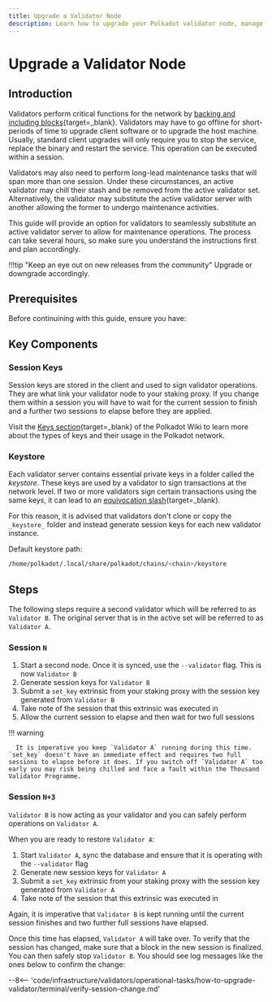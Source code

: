 ```yaml
---
title: Upgrade a Validator Node
description: Learn how to upgrade your Polkadot validator node, manage session keys, and perform seamless server maintenance without disrupting network validation.
---
```


# Upgrade a Validator Node

## Introduction

Validators perform critical functions for the network by [backing and including blocks](https://wiki.polkadot.network/docs/learn-parachains-protocol){target=\_blank}. Validators may have to go offline for short-periods of time to upgrade client software or to upgrade the host machine. Usually, standard client upgrades will only require you to stop the service, replace the binary and
restart the service. This operation can be executed within a session.

Validators may also need to perform long-lead maintenance tasks that will span more than one
session. Under these circumstances, an active validator may chill their stash and be removed from
the active validator set. Alternatively, the validator may substitute the active validator server
with another allowing the former to undergo maintenance activities.

This guide will provide an option for validators to seamlessly substitute an active validator server
to allow for maintenance operations. The process can take several hours, so make sure you understand the instructions first and plan accordingly.

!!!tip "Keep an eye out on new releases from the community"
    Upgrade or downgrade accordingly.

## Prerequisites

Before continuining with this guide, ensure you have:

<!--TODO: what should I have already read/done/installed before I go on? -->

## Key Components

### Session Keys

Session keys are stored in the client and used to sign validator operations. They are what link your
validator node to your staking proxy. If you change them within a session you will have to wait for
the current session to finish and a further two sessions to elapse before they are applied.

Visit the [Keys section](https://wiki.polkadot.network/docs/learn-cryptography#keys){target=\_blank} of the Polkadot Wiki to learn more about the types of keys and their usage in the Polkadot network.

### Keystore

Each validator server contains essential private keys in a folder called the _keystore_. These keys
are used by a validator to sign transactions at the network level. If two or more validators sign
certain transactions using the same keys, it can lead to an [equivocation slash](https://wiki.polkadot.network/docs/learn-offenses){target=\_blank}.

For this reason, it is advised that validators don't clone or copy the `_keystore_` folder and
instead generate session keys for each new validator instance.

Default keystore path:

```bash
/home/polkadot/.local/share/polkadot/chains/<chain>/keystore
```

## Steps

The following steps require a second validator which will be referred to as `Validator B`. The
original server that is in the active set will be referred to as `Validator A`.

### Session `N`

1. Start a second node. Once it is synced, use the `--validator` flag. This is now `Validator B`
2. Generate session keys for `Validator B`
3. Submit a `set_key` extrinsic from your staking proxy with the session key generated from
   `Validator B`
4. Take note of the session that this extrinsic was executed in
5. Allow the current session to elapse and then wait for two full sessions

!!! warning

      It is imperative you keep `Validator A` running during this time. `set_key` doesn't have an immediate effect and requires two full sessions to elapse before it does. If you switch off `Validator A` too early you may risk being chilled and face a fault within the Thousand Validator Programme.

### Session `N+3`

`Validator B` is now acting as your validator and you can safely perform operations on `Validator A`.

When you are ready to restore `Validator A`:

1. Start `Validator A`, sync the database and ensure that it is operating with the `--validator`
   flag
2. Generate new session keys for `Validator A`
3. Submit a `set_key` extrinsic from your staking proxy with the session key generated from
   `Validator A`
4. Take note of the session that this extrinsic was executed in

Again, it is imperative that `Validator B` is kept running until the current session finishes and
two further full sessions have elapsed.

Once this time has elapsed, `Validator A` will take over. To verify that the session has changed, make sure that a block in the new session is finalized. You can then safely stop `Validator B`. You should see log messages like the ones below to confirm the change:

--8<-- 'code/infrastructure/validators/operational-tasks/how-to-upgrade-validator/terminal/verify-session-change.md'
